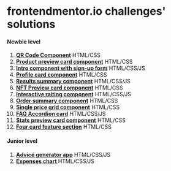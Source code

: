 # frontendmentor.io challenges' solutions

#### Newbie level #
1. **[QR Code Component](https://github.com/AleksandraObw/frontendmentor/tree/main/1newbie-qr-code-component-main)** HTML/CSS 
2. **[Product preview card component](https://github.com/AleksandraObw/frontendmentor/tree/main/2newbie-product-preview-card-component-main)** HTML/CSS
3. **[Intro component with sign-up form](https://github.com/AleksandraObw/frontendmentor/tree/main/3newbie-intro-component-with-signup-form-master)** HTML/CSS/JS
4. **[Profile card component](https://github.com/AleksandraObw/frontendmentor/tree/main/4newbie-profile-card-component-main)** HTML/CSS
5. **[Results summary component](https://github.com/AleksandraObw/frontendmentor/tree/main/5newbie-results-summary-component)** HTML/CSS/JS
6. **[NFT Preview card component](https://github.com/AleksandraObw/frontendmentor/tree/main/6newbie-nft-preview-card-component-main)** HTML/CSS
7. **[Interactive raiting component](https://github.com/AleksandraObw/frontendmentor/tree/main/7newbie-interactive-rating-component-main)** HTML/CSS/JS
8. **[Order summary component](https://github.com/AleksandraObw/frontendmentor/tree/main/8newbie-order-summary-component-main)** HTML/CSS
9. **[Single price grid component](https://github.com/AleksandraObw/frontendmentor/tree/main/9newbie-single-price-grid-component-master)** HTML/CSS
10. **[FAQ Accordion card](https://github.com/AleksandraObw/frontendmentor/tree/main/10newbie-faq-accordion-card-main)** HTML/CSS/JS
11. **[Stats preview card component](https://github.com/AleksandraObw/frontendmentor/tree/main/11newbie-stats-preview-card-component-main)** HTML/CSS
12. **[Four card feature section](https://github.com/AleksandraObw/frontendmentor/tree/main/12newbie-four-card-feature-section-master)** HTML/CSS

#### Junior level #

1. **[Advice generator app](https://github.com/AleksandraObw/frontendmentor/tree/main/1junior-advice-generator-app-main)** HTML/CSS/JS
2. **[Expenses chart ](https://github.com/AleksandraObw/frontendmentor/tree/main/2junior-expenses-chart-component-main)** HTML/CSS/JS
